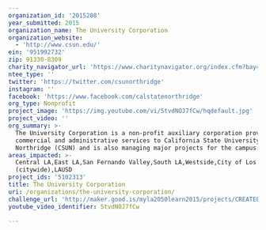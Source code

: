 ```yaml
---
organization_id: '2015208'
year_submitted: 2015
organization_name: The University Corporation
organization_website:
  - 'http://www.csun.edu/'
ein: '951992732'
zip: 91330-8309
charity_navigator_url: 'https://www.charitynavigator.org/index.cfm?bay=search.profile&ein=951992732'
ntee_type: ''
twitter: 'https://twitter.com/csunorthridge'
instagram: ''
facebook: 'https://www.facebook.com/calstatenorthridge'
org_type: Nonprofit
project_image: 'https://img.youtube.com/vi/5tvdNOJ7fCw/hqdefault.jpg'
project_video: ''
org_summary: >-
  The University Corporation is a non-profit auxiliary corporation providing
  commercial and administrative services to California State University,
  Northridge (CSUN) and is also managing major projects for the campus.
areas_impacted: >-
  Central LA,East LA,San Fernando Valley,South LA,Westside,City of Los Angeles
  (citywide),LAUSD
project_ids: '5102313'
title: The University Corporation
uri: /organizations/the-university-corporation/
challenge_url: 'http://maker.good.is/myla2050learn2015/projects/CREATEProject.html'
youtube_video_identifier: 5tvdNOJ7fCw

---
```

